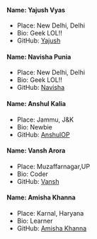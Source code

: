 #### Name: Yajush Vyas
 - Place: New Delhi, Delhi
 - Bio: Geek LOL!!
 - GitHub: [Yajush](https://github.com/geekyvyas)
 
 #### Name: Navisha Punia
 - Place: New Delhi, Delhi
 - Bio: Geek LOL!!
 - GitHub: [Navisha](https://github.com/navishapunia)
 
 #### Name: Anshul Kalia
- Place: Jammu, J&K
- Bio: Newbie
- GitHub: [AnshulOP](https://github.com/AnshulOP)

#### Name: Vansh Arora
 - Place: Muzaffarnagar,UP
 - Bio: Coder
 - GitHub: [Vansh](https://github.com/vansh-arora18)
 
 #### Name: Amisha Khanna
- Place: Karnal, Haryana
- Bio: Learner
- GitHub: [Amisha Khanna](https://github.com/amishakhanna)
